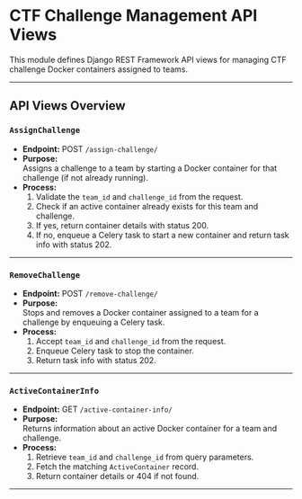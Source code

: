 # CTF Challenge Management API Views

This module defines Django REST Framework API views for managing CTF challenge Docker containers assigned to teams.

---

## API Views Overview

### `AssignChallenge`

- **Endpoint:** POST `/assign-challenge/`  
- **Purpose:**  
  Assigns a challenge to a team by starting a Docker container for that challenge (if not already running).  
- **Process:**  
  1. Validate the `team_id` and `challenge_id` from the request.  
  2. Check if an active container already exists for this team and challenge.  
  3. If yes, return container details with status 200.  
  4. If no, enqueue a Celery task to start a new container and return task info with status 202.

---

### `RemoveChallenge`

- **Endpoint:** POST `/remove-challenge/`  
- **Purpose:**  
  Stops and removes a Docker container assigned to a team for a challenge by enqueuing a Celery task.  
- **Process:**  
  1. Accept `team_id` and `challenge_id` from the request.  
  2. Enqueue Celery task to stop the container.  
  3. Return task info with status 202.

---

### `ActiveContainerInfo`

- **Endpoint:** GET `/active-container-info/`  
- **Purpose:**  
  Returns information about an active Docker container for a team and challenge.  
- **Process:**  
  1. Retrieve `team_id` and `challenge_id` from query parameters.  
  2. Fetch the matching `ActiveContainer` record.  
  3. Return container details or 404 if not found.

---